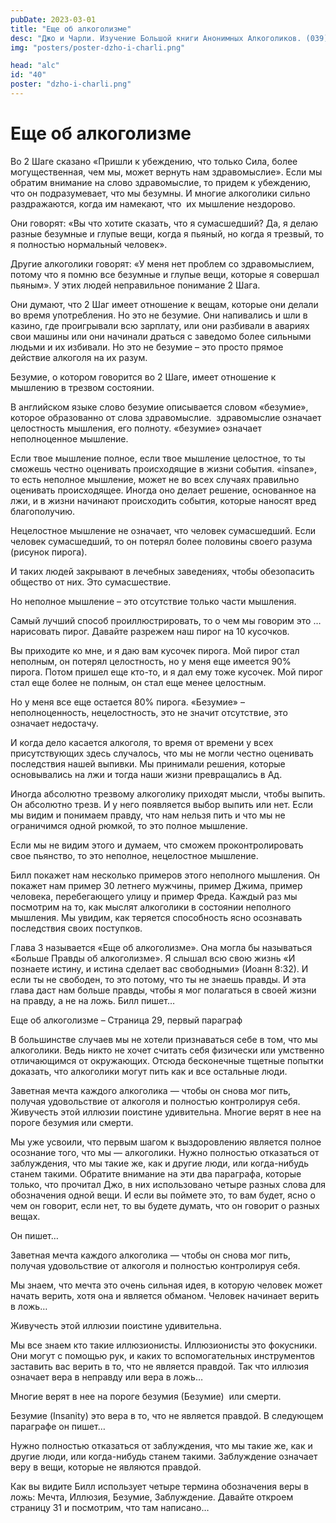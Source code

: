 ```yaml
---
pubDate: 2023-03-01
title: "Еще об алкоголизме"
desc: "Джо и Чарли. Изучение Большой книги Анонимных Алкоголиков. (039)"
img: "posters/poster-dzho-i-charli.png"

head: "alc"
id: "40"
poster: "dzho-i-charli.png"
---
```


# Еще об алкоголизме

Во 2 Шаге сказано «Пришли к убеждению, что только Сила, более могущественная, чем мы, может вернуть нам здравомыслие». Если мы обратим внимание на слово здравомыслие, то придем к убеждению, что он подразумевает, что мы безумны. И многие алкоголики сильно раздражаются, когда им намекают, что  их мышление нездорово.

Они говорят: «Вы что хотите сказать, что я сумасшедший? Да, я делаю разные безумные и глупые вещи, когда я пьяный, но когда я трезвый, то я полностью нормальный человек».

Другие алкоголики говорят: «У меня нет проблем со здравомыслием, потому что я помню все безумные и глупые вещи, которые я совершал пьяным».
У этих людей неправильное понимание 2 Шага.

Они думают, что 2 Шаг имеет отношение к вещам, которые они делали во время употребления. Но это не безумие. Они напивались и шли в казино, где проигрывали всю зарплату, или они разбивали в авариях свои машины или они начинали драться с заведомо более сильными людьми и их избивали. Но это не безумие – это просто прямое действие алкоголя на их разум.

Безумие, о котором говорится во 2 Шаге, имеет отношение к мышлению в трезвом состоянии.

В английском языке слово безумие описывается словом «безумие», которое образованно от слова здравомыслие.  здравомыслие означает целостность мышления, его полноту. «безумие» означает неполноценное мышление.

Если твое мышление полное, если твое мышление целостное, то ты сможешь честно оценивать происходящие в жизни события. «insane», то есть неполное мышление, может не во всех случаях правильно оценивать происходящее. Иногда оно делает решение, основанное на лжи, и в жизни начинают происходить события, которые наносят вред благополучию.

Нецелостное мышление не означает, что человек сумасшедший. Если человек сумасшедший, то он потерял более половины своего разума (рисунок пирога).

И таких людей закрывают в лечебных заведениях, чтобы обезопасить общество от них. Это сумасшествие.

Но неполное мышление – это отсутствие только части мышления.

Самый лучший способ проиллюстрировать, то о чем мы говорим это … нарисовать пирог. Давайте разрежем наш пирог на 10 кусочков.

Вы приходите ко мне, и я даю вам кусочек пирога. Мой пирог стал неполным, он потерял целостность, но у меня еще имеется 90% пирога. Потом пришел еще кто-то, и я дал ему тоже кусочек. Мой пирог стал еще более не полным, он стал еще менее целостным.

Но у меня все еще остается 80% пирога. «Безумие» – неполноценность, нецелостность, это не значит отсутствие, это означает недостачу.

И когда дело касается алкоголя, то время от времени у всех присутствующих здесь случалось, что мы не могли честно оценивать последствия нашей выпивки. Мы принимали решения, которые основывались на лжи и тогда наши жизни превращались в Ад.

Иногда абсолютно трезвому алкоголику приходят мысли, чтобы выпить. Он абсолютно трезв. И у него появляется выбор выпить или нет. Если мы видим и понимаем правду, что нам нельзя пить и что мы не ограничимся одной рюмкой, то это полное мышление.

Если мы не видим этого и думаем, что сможем проконтролировать свое пьянство, то это неполное, нецелостное мышление.

Билл покажет нам несколько примеров этого неполного мышления. Он покажет нам пример 30 летнего мужчины, пример Джима, пример человека, перебегающего улицу и пример Фреда. Каждый раз мы посмотрим на то, как мыслят алкоголики в состоянии неполного мышления. Мы увидим, как теряется способность ясно осознавать последствия своих поступков.

Глава 3 называется «Еще об алкоголизме». Она могла бы называться «Больше Правды об алкоголизме». Я слышал всю свою жизнь «И познаете истину, и истина сделает вас свободными» (Иоанн 8:32). И если ты не свободен, то это потому, что ты не знаешь правды. И эта глава даст нам больше правды, чтобы я мог полагаться в своей жизни на правду, а не на ложь. Билл пишет…

Еще об алкоголизме – Страница 29, первый параграф

В большинстве случаев мы не хотели признаваться себе в том, что мы алкоголики. Ведь никто не хочет считать себя физически или умственно отличающимся от окружающих. Отсюда бесконечные тщетные попытки доказать, что алкоголики могут пить как и все остальные люди.

Заветная мечта каждого алкоголика — чтобы он снова мог пить, получая удовольствие от алкоголя и полностью контролируя себя. Живучесть этой иллюзии поистине удивительна. Многие верят в нее на пороге безумия или смерти.

Мы уже усвоили, что первым шагом к выздоровлению является полное осознание того, что мы — алкоголики. Нужно полностью отказаться от заблуждения, что мы такие же, как и другие люди, или когда-нибудь станем такими.
Обратите внимание на эти два параграфа, которые только, что прочитал Джо, в них использовано четыре разных слова для обозначения одной вещи. И если вы поймете это, то вам будет, ясно о чем он говорит, если нет, то вы будете думать, что он говорит о разных вещах.

Он пишет…

Заветная мечта каждого алкоголика — чтобы он снова мог пить, получая удовольствие от алкоголя и полностью контролируя себя.

Мы знаем, что мечта это очень сильная идея, в которую человек может начать верить, хотя она и является обманом. Человек начинает верить в ложь…

Живучесть этой иллюзии поистине удивительна.

Мы все знаем кто такие иллюзионисты. Иллюзионисты это фокусники. Они могут с помощью рук, и каких то вспомогательных инструментов заставить вас верить в то, что не является правдой. Так что иллюзия означает вера в неправду или вера в ложь…

Многие верят в нее на пороге безумия (Безумие)  или смерти.

Безумие (Insanity) это вера в то, что не является правдой. В следующем параграфе он пишет…

Нужно полностью отказаться от заблуждения, что мы такие же, как и другие люди, или когда-нибудь станем такими.
Заблуждение означает веру в вещи, которые не являются правдой.

Как вы видите Билл использует четыре термина обозначения веры в ложь: Мечта, Иллюзия, Безумие, Заблуждение.
Давайте откроем страницу 31 и посмотрим, что там написано…

